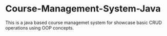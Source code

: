 # Course-Management-System-Java
This is a java based course managemet system for showcase basic CRUD operations using OOP concepts.
